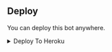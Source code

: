 


## Deploy
You can deploy this bot anywhere.

<details><summary>Deploy To Heroku</summary>
<p>
<br>
<a href="https://heroku.com/deploy?template=https://github.com/Azanpopz/John-cena">
  <img src="https://www.herokucdn.com/deploy/button.svg" alt="Deploy">
</a>
</p>
</details>


